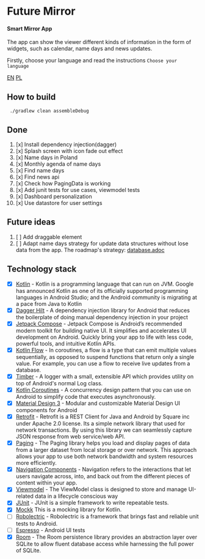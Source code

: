 # Future Mirror

#### Smart Mirror App

The app can show the viewer different kinds of information in the form of widgets, such as calendar, name days and news updates.

Firstly, choose your language and read the instructions
`Choose your language`

[EN](https://github.com/susnil/FutureMirror/blob/master/doc/README.en.md) 
[PL](https://github.com/susnil/FutureMirror/blob/master/doc/README.pl.md) 

## How to build

` ./gradlew clean assembleDebug`

## Done

1. [x] Install dependency injection(dagger)
2. [x] Splash screen with icon fade out effect
3. [x] Name days in Poland
4. [x] Monthly agenda of name days
5. [x] Find name days
6. [x] Find news api
7. [x] Check how PagingData is working
8. [x] Add junit tests for use cases, viewmodel tests
9. [x] Dashboard personalization
10. [x] Use datastore for user settings

## Future ideas
1. [ ] Add draggable element
2. [ ] Adapt name days strategy for update data structures without lose data from the app. The roadmap's strategy: [database.adoc](https://github.com/susnil/FutureMirror/blob/master/adr/database.adoc)

## Technology stack

- [x] [Kotlin](https://developer.android.com/kotlin) - Kotlin is a programming language that can run
  on JVM. Google has announced Kotlin as one of its officially supported programming languages in
  Android Studio; and the Android community is migrating at a pace from Java to Kotlin
- [x] [Dagger Hilt](https://developer.android.com/training/dependency-injection/hilt-android) - A
  dependency injection library for Android that reduces the boilerplate of doing manual dependency
  injection in your project
- [x] [Jetpack Compose](https://developer.android.com/develop/ui/compose) - Jetpack Compose is
  Android’s recommended modern toolkit for building native UI. It simplifies and accelerates UI
  development on Android. Quickly bring your app to life with less code, powerful tools, and
  intuitive Kotlin APIs.
- [x] [Kotlin Flow](https://developer.android.com/kotlin/flow) - In coroutines, a flow is a type
  that can emit multiple values sequentially, as opposed to suspend functions that return only a
  single value. For example, you can use a flow to receive live updates from a database.
- [x] [Timber](https://github.com/JakeWharton/timber) - A logger with a small, extensible API which
  provides utility on top of Android's normal Log class.
- [x] [Kotlin Coroutines](https://developer.android.com/kotlin/coroutines) - A concurrency design
  pattern that you can use on Android to simplify code that executes asynchronously.
- [x] [Material Design 3](https://m3.material.io/develop/android/mdc-android) - Modular and
  customizable Material Design UI components for Android
- [x] [Retrofit](https://square.github.io/retrofit/) - Retrofit is a REST Client for Java and
  Android by Square inc under Apache 2.0 license. Its a simple network library that used for network
  transactions. By using this library we can seamlessly capture JSON response from web service/web
  API.
- [x] [Paging](https://developer.android.com/topic/libraries/architecture/paging/v3-overview) - The
  Paging library helps you load and display pages of data from a larger dataset from local storage
  or over network. This approach allows your app to use both network bandwidth and system resources
  more efficiently.
- [x] [Navigation Components](https://developer.android.com/guide/navigation) - Navigation refers to
  the interactions that let users navigate across, into, and back out from the different pieces of
  content within your app.
- [x] [Viewmodel](https://developer.android.com/topic/libraries/architecture/viewmodel) - The
  ViewModel class is designed to store and manage UI-related data in a lifecycle conscious way
- [x] [JUnit](https://junit.org/junit4/) - JUnit is a simple framework to write repeatable tests.
- [x] [Mockk](https://mockk.io/) This is a mocking library for Kotlin.
- [ ] [Robolectric](http://robolectric.org/) - Robolectric is a framework that brings fast and
  reliable unit tests to Android.
- [ ] [Espresso](https://developer.android.com/training/testing/espresso/) - Android UI tests
- [x] [Room](https://developer.android.com/training/data-storage/room) - The Room persistence
  library provides an abstraction layer over SQLite to allow fluent database access while harnessing
  the full power of SQLite.
